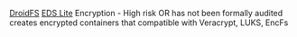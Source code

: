 
[DroidFS](https://f-droid.org/packages/sushi.hardcore.droidfs)
[EDS Lite](https://f-droid.org/packages/com.sovworks.edslite)
Encryption - High risk OR has not been formally audited
creates encrypted containers that compatible with Veracrypt, LUKS, EncFs
